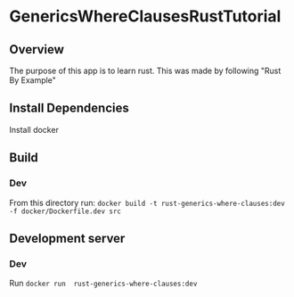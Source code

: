 # GenericsWhereClausesRustTutorial

## Overview
The purpose of this app is to learn rust. This was made by following "Rust By Example"

## Install Dependencies
Install docker

## Build
### Dev
From this directory run: `docker build -t rust-generics-where-clauses:dev -f docker/Dockerfile.dev src`

## Development server
### Dev
Run `docker run  rust-generics-where-clauses:dev`